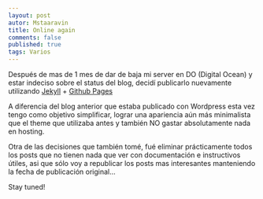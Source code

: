 ```yaml
---
layout: post
autor: Mstaaravin
title: Online again
comments: false
published: true
tags: Varios
---
```


Después de mas de 1 mes de dar de baja mi server en DO (Digital Ocean) y estar indeciso sobre el status del blog, decidí publicarlo nuevamente utilizando [Jekyll](http://jekyllrb.com) + [Github Pages](https://pages.github.com/)

A diferencia del blog anterior que estaba publicado con Wordpress esta vez tengo como objetivo simplificar, lograr una apariencia aún más minimalista que el theme que utilizaba antes y también NO gastar absolutamente nada en hosting.
<!-- more -->

Otra de las decisiones que también tomé, fué eliminar prácticamente todos los posts que no tienen nada que ver con documentación e instructivos útiles, asi que sólo voy a republicar los posts mas interesantes manteniendo la fecha de publicación original...

Stay tuned!